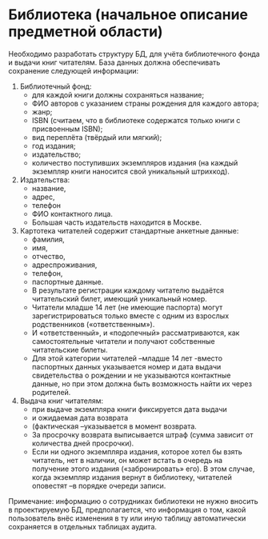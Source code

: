 # Библиотека (начальное описание предметной области)
Необходимо разработать структуру БД, для учёта библиотечного фонда и выдачи книг читателям.
База данных должна обеспечивать сохранение следующей информации:
1. Библиотечный фонд:
   - для каждой книги должны сохраняться название;
   - ФИО авторов с указанием страны рождения для каждого автора;
   - жанр;
   - ISBN (считаем, что в библиотеке содержатся только книги с присвоенным ISBN);
   - вид переплёта (твёрдый или мягкий);
   - год издания;
   - издательство;
   - количество  поступивших  экземпляров  издания  (на  каждый экземпляр книги наносится свой уникальный штрихкод).
2. Издательства:
   - название,
   - адрес,
   - телефон
   - ФИО  контактного  лица.
   - Большая  часть издательств находится в Москве.
3. Картотека читателей cодержит стандартные анкетные данные:
   - фамилия,
   - имя,
   - отчество,
   - адреспроживания,
   - телефон,
   - паспортные  данные.
   - В  результате  регистрации  каждому читателю   выдаётся   читательский   билет,  имеющий  уникальный   номер.
   - Читатели младше 14 лет (не имеющие паспорта) могут зарегистрироваться только вместе с одним из взрослых родственников («ответственным»).
   - И «ответственный», и «подопечный» рассматриваются, как самостоятельные читатели и получают собственные читательские билеты.
   - Для этой категории читателей –младше 14 лет -вместо паспортных данных указывается номер и дата выдачи свидетельства о рождении и не указываются контактные данные, но при этом должна быть возможность найти их через родителей.
4. Выдача  книг  читателям:
   - при  выдаче  экземпляра  книги  фиксируется  дата  выдачи 
   - и ожидаемая дата возврата
   - (фактическая –указывается в момент возврата.
   - За просрочку возврата  выписывается  штраф  (сумма  зависит  от  количества  дней  просрочки).
   - Если ни одного экземпляра издания, которое хотел бы взять читатель, нет в наличии, он может встать в очередь на получение этого издания («забронировать» его). В этом случае, когда экземпляр издания вернут в библиотеку, читателей оповестят –в порядке очереди записи.
  
  Примечание: информацию о сотрудниках библиотеки не нужно вносить в проектируемую БД, предполагается, что информация о том, какой пользователь внёс изменения в ту или иную таблицу автоматически сохраняется в отдельных таблицах аудита.